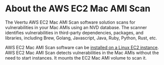 ---
---

# About the AWS EC2 Mac AMI Scan

The Veertu AWS EC2 Mac AMI Scan software solution scans for vulnerabilities in your Mac AMIs using an NVD database. The scanner identifies vulnerabilities in third-party dependencies, packages, and libraries, including Brew, Golang, Javascript, Java, Ruby, Python, Rust, etc.

AWS EC2 Mac AMI Scan software can be [installed on a Linux EC2 instance](#usage). AWS EC2 Mac AMI Scan detects vulnerabilities in the Mac AMIs without the need to start instances. It mounts the EC2 Mac AMI volume to scan it.